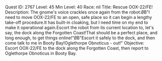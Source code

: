 Quest ID: 2767
Level: 45
Min Level: 40
Race: nil
Title: Rescue OOX-22/FE!
Description: The gnome's voice crackles once again from the robot:$B$B"I need to move OOX-22/FE to an open, safe place so it can begin a lengthy take-off procedure.It has built-in cloaking, but I need time on my end to make it operational again.Escort the robot from its current location to, let's say, the dock along the Forgotten Coast!That should be a perfect place, and long enough, to get things online!"$B$B"Escort it safely to the dock, and then come talk to me in Booty Bay!Oglethorpe Obnoticus - out!"
Objective: Escort OOX-22/FE to the dock along the Forgotten Coast, then report to Oglethorpe Obnoticus in Booty Bay.
